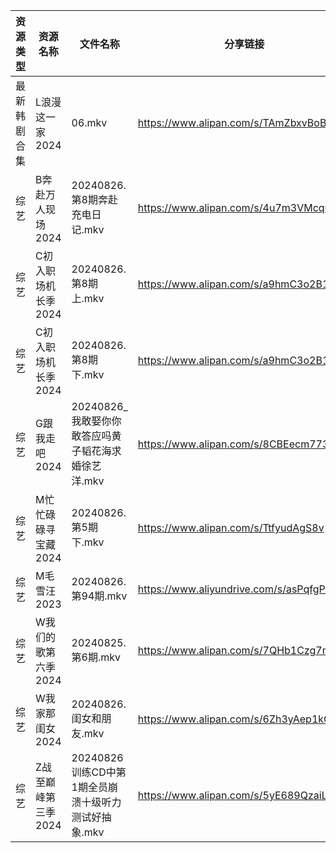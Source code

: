 | 资源类型   | 资源名称         | 文件名称                              | 分享链接                                      | 更新时间                |
| ------ | ------------ | --------------------------------- | ----------------------------------------- | ------------------- |
| 最新韩剧合集 | L浪漫这一家2024   | 06.mkv                            | https://www.alipan.com/s/TAmZbxvBoBi      | 2024-08-26 00:05:50 |
| 综艺     | B奔赴万人现场2024  | 20240826.第8期奔赴充电日记.mkv            | https://www.alipan.com/s/4u7m3VMcqux      | 2024-08-26 14:07:04 |
| 综艺     | C初入职场机长季2024 | 20240826.第8期上.mkv                 | https://www.alipan.com/s/a9hmC3o2B18      | 2024-08-26 14:07:07 |
| 综艺     | C初入职场机长季2024 | 20240826.第8期下.mkv                 | https://www.alipan.com/s/a9hmC3o2B18      | 2024-08-26 14:07:07 |
| 综艺     | G跟我走吧2024    | 20240826_我敢娶你你敢答应吗黄子韬花海求婚徐艺洋.mkv  | https://www.alipan.com/s/8CBEecm773h      | 2024-08-26 14:07:18 |
| 综艺     | M忙忙碌碌寻宝藏2024 | 20240826.第5期下.mkv                 | https://www.alipan.com/s/TtfyudAgS8v      | 2024-08-26 14:07:40 |
| 综艺     | M毛雪汪2023     | 20240826.第94期.mkv                 | https://www.aliyundrive.com/s/asPqfgPRqAg | 2024-08-26 14:07:44 |
| 综艺     | W我们的歌第六季2024 | 20240825.第6期.mkv                  | https://www.alipan.com/s/7QHb1Czg7nU      | 2024-08-26 14:08:33 |
| 综艺     | W我家那闺女2024   | 20240826.闺女和朋友.mkv                | https://www.alipan.com/s/6Zh3yAep1kC      | 2024-08-26 14:08:36 |
| 综艺     | Z战至巅峰第三季2024 | 20240826训练CD中第1期全员崩溃十级听力测试好抽象.mkv | https://www.alipan.com/s/5yE689QzaiL      | 2024-08-26 14:08:54 |
